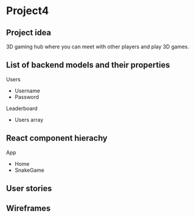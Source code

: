 # Project4



## Project idea

3D gaming hub where you can meet with other players and play 3D games.


## List of backend models and their properties

Users
* Username
* Password

Leaderboard
  * Users array



## React component hierachy


App
  * Home
  * SnakeGame
  
 
## User stories



## Wireframes
